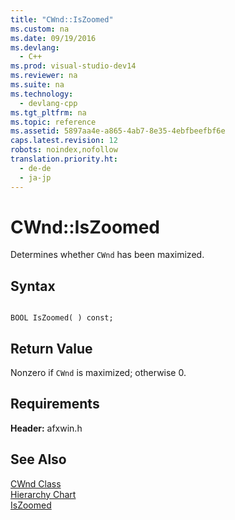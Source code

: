 ```yaml
---
title: "CWnd::IsZoomed"
ms.custom: na
ms.date: 09/19/2016
ms.devlang: 
  - C++
ms.prod: visual-studio-dev14
ms.reviewer: na
ms.suite: na
ms.technology: 
  - devlang-cpp
ms.tgt_pltfrm: na
ms.topic: reference
ms.assetid: 5897aa4e-a865-4ab7-8e35-4ebfbeefbf6e
caps.latest.revision: 12
robots: noindex,nofollow
translation.priority.ht: 
  - de-de
  - ja-jp
---
```

# CWnd::IsZoomed
Determines whether `CWnd` has been maximized.  
  
## Syntax  
  
```  
  
BOOL IsZoomed( ) const;  
```  
  
## Return Value  
 Nonzero if `CWnd` is maximized; otherwise 0.  
  
## Requirements  
 **Header:** afxwin.h  
  
## See Also  
 [CWnd Class](../vs140/CWnd-Class.md)   
 [Hierarchy Chart](../vs140/Hierarchy-Chart.md)   
 [IsZoomed](http://msdn.microsoft.com/library/windows/desktop/ms633531)